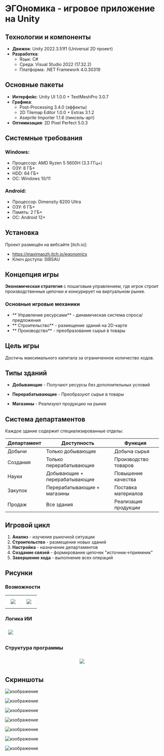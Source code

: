 # ЭГОномика - игровое приложение на Unity

## Технологии и компоненты
- **Движок**: Unity 2022.3.51f1 (Universal 2D проект)
- **Разработка**:
  - Язык: C#
  - Среда: Visual Studio 2022 (17.32.2)
  - Платформа: .NET Framework 4.0.30319

## Основные пакеты
- **Интерфейс**: Unity UI 1.0.0 + TextMeshPro 3.0.7
- **Графика**: 
  - Post-Processing 3.4.0 (эффекты)
  - 2D Tilemap Editor 1.0.0 + Extras 3.1.2
  - Aseprite Importer 1.1.6 (пиксель-арт)
- **Оптимизация**: 2D Pixel Perfect 5.0.3

## Системные требования
### Windows:
- Процессор: AMD Ryzen 5 5600H (3.3 ГГц+)
- ОЗУ: 8 ГБ+
- HDD: 64 ГБ+
- ОС: Windows 10/11

### Android:
- Процессор: Dimensity 8200 Ultra
- ОЗУ: 6 ГБ+
- Память: 2 ГБ+
- ОС: Android 12+

## Установка
Проект размещён на вебсайте [itch.io]:
- https://maximaozh.itch.io/egonomics 
- Ключ доступа: SIBSAU

## Концепция игры
**Экономическая стратегия** с пошаговым управлением, где игрок строит производственные цепочки и конкурирует на виртуальном рынке.

### Основные игровые механики
- ** Управление ресурсами** - динамическая система спроса/предложения
- ** Строительство** - размещение зданий на 2D-карте
- ** Производство** - преобразование сырья в товары

##  Цель игры
Достичь максимального капитала за ограниченное количество ходов.

##  Типы зданий
- **Добывающие** - Получают ресурсы без дополнительных условий  

- **Перерабатывающие** - Преобразуют сырье в товары  

- **Магазины** - Реализуют продукцию на рынке  

##  Система департаментов
Каждое здание содержит специализированные отделы:

| Департамент       | Доступность           | Функция                     |
|-------------------|-----------------------|-----------------------------|
|  Добычи       | Только добывающие    | Добыча сырья               |
|  Создания    | Только перерабатывающие | Производство товаров      |
|  Науки       | Добывающие + перерабатывающие | Повышение качества |
|  Закупок     | Перерабатывающие + магазины | Поставка материалов  |
|  Продаж     | Все здания           | Реализация продукции      |

##  Игровой цикл
1. **Анализ** - изучение рыночной ситуации
2. **Строительство** - размещение новых зданий
3. **Настройка** - назначение департаментов
4. **Создание связей** - формирование цепочек "источник→приемник"
5. **Завершение хода** - выполнение всех операций
## Рисунки

### Возможности 

<table>
<tr>
<td><img src="https://github.com/user-attachments/assets/b395a693-ef79-42f4-a1eb-75da0a8c1194" style="background-color:white; padding:10px"></td>
<td><img src="https://github.com/user-attachments/assets/e1225b0e-de63-455c-b998-c0a53ba52641" style="background-color:white; padding:10px"></td>
</tr>
</table>

### Логика ИИ
<div style="background-color:white; display:inline-block; padding:10px">
<img src="https://github.com/user-attachments/assets/41b9c91b-f0b1-44a8-b1d1-fbf5c4681fd7">
</div>

### Структура программы
<p align="center">
<img src="https://github.com/user-attachments/assets/c81c1ec4-468e-4efa-b802-9e81ca88dfdf" style="background-color:white; padding:10px; max-width:80%">
</p>

## Скриншоты

![изображение](https://github.com/user-attachments/assets/9d3d0dfa-81a3-47eb-8286-70832e00a688)

![изображение](https://github.com/user-attachments/assets/2f2ec6d0-af6c-4b8a-ab57-dae98d48853e)

![изображение](https://github.com/user-attachments/assets/5d8b6be5-36b8-4e96-af7d-6ee662f51777)

![изображение](https://github.com/user-attachments/assets/5f57f547-2368-4fc3-ac4c-02b6d987a51e)

![изображение](https://github.com/user-attachments/assets/b94d2c6f-03c9-453a-bdd5-9680509ca26a)

![изображение](https://github.com/user-attachments/assets/bf67d6f3-8d20-4492-b8cf-2b83eb2d1d4d)

![изображение](https://github.com/user-attachments/assets/b1f3d72a-4dcc-42f0-a96c-272f0d7bb4b0)


